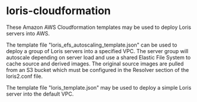 # loris-cloudformation

These Amazon AWS Cloudformation templates may be used to deploy Loris servers into AWS.

The template file "loris_efs_autoscaling_template.json" can be used to deploy a group of
Loris servers into a specified VPC.
The server group will autoscale depending on server load and use a shared Elastic File System
to cache source and derived images.  The original source images are pulled from an S3
bucket which must be configured in the Resolver section of the loris2.conf file.

The template file "loris_template.json" may be used to deploy a simple Loris server into
the default VPC.
